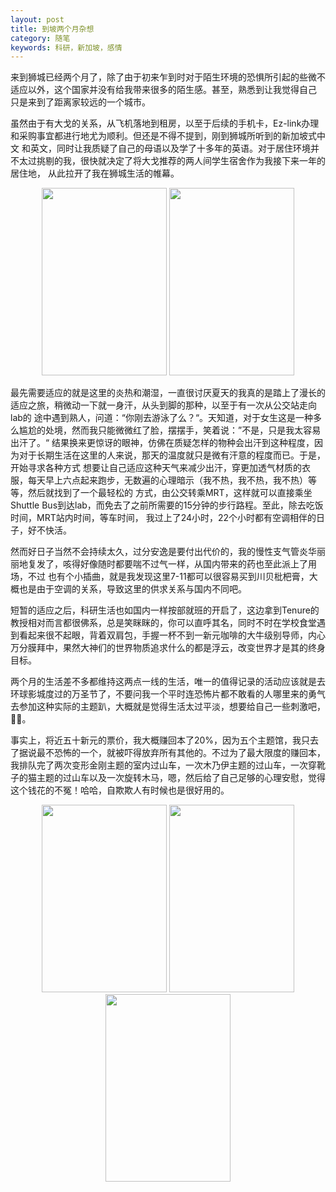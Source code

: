```yaml
---
layout: post
title: 到坡两个月杂想 
category: 随笔
keywords: 科研，新加坡，感情
---
```


来到狮城已经两个月了，除了由于初来乍到时对于陌生环境的恐惧所引起的些微不适应以外，这个国家并没有给我带来很多的陌生感。甚至，熟悉到让我觉得自己
只是来到了距离家较远的一个城市。

虽然由于有大戈的关系，从飞机落地到租房，以至于后续的手机卡，Ez-link办理和采购事宜都进行地尤为顺利。但还是不得不提到，刚到狮城所听到的新加坡式中文
和英文，同时让我质疑了自己的母语以及学了十多年的英语。对于居住环境并不太过挑剔的我，很快就决定了将大戈推荐的两人间学生宿舍作为我接下来一年的居住地，
从此拉开了我在狮城生活的帷幕。

<div align="center">
<img src="https://github.com/Zoeyxiao/Zoeyxiao.github.io/raw/master/image/bed.png" height="300" width="200" >
<img src="https://github.com/Zoeyxiao/Zoeyxiao.github.io/raw/master/image/desk.png" height="300" width="200" >
</div>


最先需要适应的就是这里的炎热和潮湿，一直很讨厌夏天的我真的是踏上了漫长的适应之旅，稍微动一下就一身汗，从头到脚的那种，以至于有一次从公交站走向lab的
途中遇到熟人，问道：“你刚去游泳了么？“。天知道，对于女生这是一种多么尴尬的处境，然而我只能微微红了脸，摆摆手，笑着说：”不是，只是我太容易出汗了。“
结果换来更惊讶的眼神，仿佛在质疑怎样的物种会出汗到这种程度，因为对于长期生活在这里的人来说，那天的温度就只是微有汗意的程度而已。于是，开始寻求各种方式
想要让自己适应这种天气来减少出汗，穿更加透气材质的衣服，每天早上六点起来跑步，无数遍的心理暗示（我不热，我不热，我不热）等等，然后就找到了一个最轻松的
方式，由公交转乘MRT，这样就可以直接乘坐Shuttle Bus到达lab，而免去了之前所需要的15分钟的步行路程。至此，除去吃饭时间，MRT站内时间，等车时间，
我过上了24小时，22个小时都有空调相伴的日子，好不快活。

然而好日子当然不会持续太久，过分安逸是要付出代价的，我的慢性支气管炎华丽丽地复发了，咳得好像随时都要喘不过气一样，从国内带来的药也至此派上了用场，不过
也有个小插曲，就是我发现这里7-11都可以很容易买到川贝枇杷膏，大概也是由于空调的关系，导致这里的供求关系与国内不同吧。

短暂的适应之后，科研生活也如国内一样按部就班的开启了，这边拿到Tenure的教授相对而言都很佛系，总是笑眯眯的，你可以直呼其名，同时不时在学校食堂遇到看起来很不起眼，背着双肩包，手握一杯不到一新元咖啡的大牛级别导师，内心万分膜拜中，果然大神们的世界物质追求什么的都是浮云，改变世界才是其的终身目标。

两个月的生活差不多都维持这两点一线的生活，唯一的值得记录的活动应该就是去环球影城度过的万圣节了，不要问我一个平时连恐怖片都不敢看的人哪里来的勇气去参加这种实际的主题趴，大概就是觉得生活太过平淡，想要给自己一些刺激吧，🤦‍♀️。

事实上，将近五十新元的票价，我大概赚回本了20%，因为五个主题馆，我只去了据说最不恐怖的一个，就被吓得放弃所有其他的。不过为了最大限度的赚回本，我排队完了两次变形金刚主题的室内过山车，一次木乃伊主题的过山车，一次穿靴子的猫主题的过山车以及一次旋转木马，嗯，然后给了自己足够的心理安慰，觉得这个钱花的不冤！哈哈，自欺欺人有时候也是很好用的。


<div align="center">
<img src="https://github.com/Zoeyxiao/Zoeyxiao.github.io/raw/master/image/Halloween.png" height="300" width="200" >

<img src="https://github.com/Zoeyxiao/Zoeyxiao.github.io/raw/master/image/huangtingroom.png" height="300" width="200" >

<img src="https://github.com/Zoeyxiao/Zoeyxiao.github.io/raw/master/image/rollercoaster.png" height="300" width="200" >
</div>
